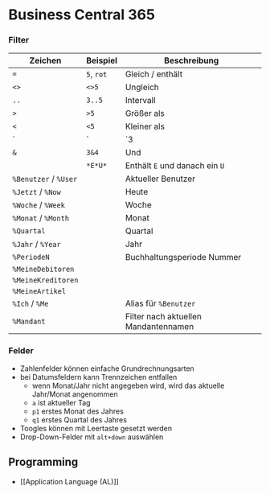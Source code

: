 # Business Central 365
### Filter

| Zeichen               | Beispiel   | Beschreibung                         |
| --------------------- | ---------- | ------------------------------------ |
| `=`                   | `5`, `rot` | Gleich / enthält                     |
| `<>`                  | `<>5`      | Ungleich                             |
| `..`                  | `3..5`     | Intervall                            |
| `>`                   | `>5`       | Größer als                           |
| `<`                   | `<5`       | Kleiner als                          |
| `|`                   | `3|4`      | Oder                                 |
| `&`                   | `3&4`      | Und                                  |
|                       | `*E*U*`    | Enthält `E` und danach ein `U`       |
| `%Benutzer` / `%User` |            | Aktueller Benutzer                   |
| `%Jetzt` / `%Now`     |            | Heute                                |
| `%Woche` / `%Week`    |            | Woche                                |
| `%Monat` / `%Month`   |            | Monat                                |
| `%Quartal`            |            | Quartal                              |
| `%Jahr` / `%Year`     |            | Jahr                                 |
| `%PeriodeN`           |            | Buchhaltungsperiode Nummer           |
| `%MeineDebitoren`     |            |                                      |
| `%MeineKreditoren`    |            |                                      |
| `%MeineArtikel`       |            |                                      |
| `%Ich` / `%Me`        |            | Alias für `%Benutzer`                |
| `%Mandant`            |            | Filter nach aktuellen Mandantennamen |

### Felder
- Zahlenfelder können einfache Grundrechnungsarten
- bei Datumsfeldern kann Trennzeichen entfallen
    - wenn Monat/Jahr nicht angegeben wird, wird das aktuelle Jahr/Monat angenommen
    - `a` ist aktueller Tag
    - `p1` erstes Monat des Jahres
    - `q1` erstes Quartal des Jahres
- Toogles können mit Leertaste gesetzt werden
- Drop-Down-Felder mit `alt+down` auswählen

## Programming
- [[Application Language (AL)]]